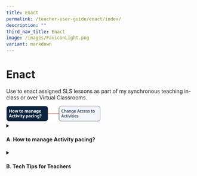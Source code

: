 ```yaml
---
title: Enact
permalink: /teacher-user-guide/enact/index/
description: ""
third_nav_title: Enact
image: /images/FaviconLight.png
variant: markdown
---
```

<h1>Enact</h1>
<p>Use to enact assigned SLS lessons as part of my synchronous teaching in-class or over Virtual Classrooms.</p>
<img alt="Enact" style="width: 50%;" src="/images/2Teacher/Flow-Enact.png">
<details>
 <summary><h4>A. How to manage Activity pacing?</h4></summary>
<ul>
<li><a target="_blank" href="/teacher-user-guide/enact/change-access-to-activities/">(A1) Change Access to Activities</a></li>
</ul>
</details>
<details>
<summary>
<h4>B. Tech Tips for Teachers</h4>
</summary>
<ol>
<li><p><strong>How do I control student access to Activities/Sections in Assignments?</strong></p>
<p> Before you assign the Module, you may click the <strong>Edit</strong> icon on the Assignment card (<strong>Pencil</strong> icon <img style="width:1.5rem; display: inline;" src="/images/Icons/Pencil.svg"> on the top right of the card) and select the <strong>Activity Assignment</strong> tab. If you have assigned the Module, enter the Assignment and open the right menu. Select <strong>Manage Assignment Settings</strong> followed by the <strong>Activity Assignment</strong> tab. Toggle the access on/off to for access rights.</p>
<p> You are also able to toggle the access to the Sections and Activities by clicking from the <strong>Module Plan</strong>.</p>
<p> For more information, visit <a target="_blank" href="/teacher-user-guide/enact/change-access-to-activities/">Change Access to Activities</a>.</p>
</li>
<li><p><strong>Why do I have to enter an ITT or Discussion card to view Comments?</strong></p>
<p> ITT and Discussion cards have been enlarged to allow teachers and students to view more of the body message (especially when there is a Media Object attached). As such, Comments are placed within cards, reducing the amount of text shown on the screen which helps ensure a pleasant user experience.</p>
</li>
</ol>
</details>